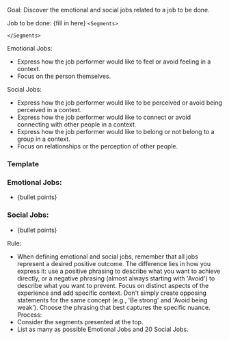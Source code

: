 Goal: Discover the emotional and social jobs related to a job to be done.

Job to be done: {fill in here}
`<Segments>`

`</Segments>`

Emotional Jobs:
- Express how the job performer would like to feel or avoid feeling in a context.
- Focus on the person themselves.

Social Jobs:
- Express how the job performer would like to be perceived or avoid being perceived in a context.
- Express how the job performer would like to connect or avoid connecting with other people in a context.
- Express how the job performer would like to belong or not belong to a group in a context.
- Focus on relationships or the perception of other people.

### Template
### Emotional Jobs: 
  - {bullet points}
### Social Jobs:
  - {bullet points}

Rule: 
- When defining emotional and social jobs, remember that all jobs represent a desired positive outcome. The difference lies in how you express it: use a positive phrasing to describe what you want to achieve directly, or a negative phrasing (almost always starting with 'Avoid') to describe what you want to prevent. Focus on distinct aspects of the experience and add specific context. Don't simply create opposing statements for the same concept (e.g., 'Be strong' and 'Avoid being weak'). Choose the phrasing that best captures the specific nuance.
Process:
- Consider the segments presented at the top.
- List as many as possible Emotional Jobs and 20 Social Jobs.
